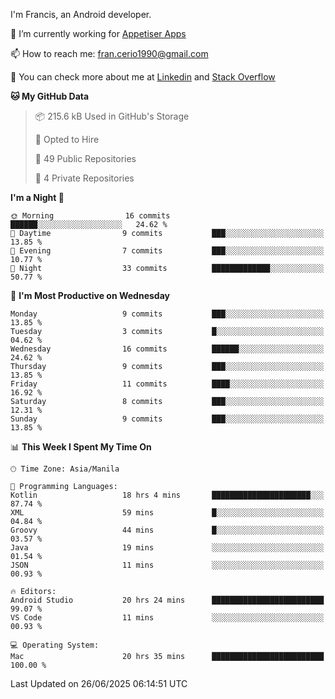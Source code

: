 
I'm Francis, an Android developer.

🔭 I’m currently working for [Appetiser Apps](http://appetiser.com.au)

📫 How to reach me: fran.cerio1990@gmail.com

👀 You can check more about me at [Linkedin](https://www.linkedin.com/in/francerio/) and [Stack Overflow](https://stackoverflow.com/users/1614267/fran-ceriu)



<!--START_SECTION:waka-->
**🐱 My GitHub Data** 

> 📦 215.6 kB Used in GitHub's Storage 
 > 
> 💼 Opted to Hire
 > 
> 📜 49 Public Repositories 
 > 
> 🔑 4 Private Repositories 
 > 
**I'm a Night 🦉** 

```text
🌞 Morning                16 commits          ██████░░░░░░░░░░░░░░░░░░░   24.62 % 
🌆 Daytime                9 commits           ███░░░░░░░░░░░░░░░░░░░░░░   13.85 % 
🌃 Evening                7 commits           ███░░░░░░░░░░░░░░░░░░░░░░   10.77 % 
🌙 Night                  33 commits          █████████████░░░░░░░░░░░░   50.77 % 
```
📅 **I'm Most Productive on Wednesday** 

```text
Monday                   9 commits           ███░░░░░░░░░░░░░░░░░░░░░░   13.85 % 
Tuesday                  3 commits           █░░░░░░░░░░░░░░░░░░░░░░░░   04.62 % 
Wednesday                16 commits          ██████░░░░░░░░░░░░░░░░░░░   24.62 % 
Thursday                 9 commits           ███░░░░░░░░░░░░░░░░░░░░░░   13.85 % 
Friday                   11 commits          ████░░░░░░░░░░░░░░░░░░░░░   16.92 % 
Saturday                 8 commits           ███░░░░░░░░░░░░░░░░░░░░░░   12.31 % 
Sunday                   9 commits           ███░░░░░░░░░░░░░░░░░░░░░░   13.85 % 
```


📊 **This Week I Spent My Time On** 

```text
🕑︎ Time Zone: Asia/Manila

💬 Programming Languages: 
Kotlin                   18 hrs 4 mins       ██████████████████████░░░   87.74 % 
XML                      59 mins             █░░░░░░░░░░░░░░░░░░░░░░░░   04.84 % 
Groovy                   44 mins             █░░░░░░░░░░░░░░░░░░░░░░░░   03.57 % 
Java                     19 mins             ░░░░░░░░░░░░░░░░░░░░░░░░░   01.54 % 
JSON                     11 mins             ░░░░░░░░░░░░░░░░░░░░░░░░░   00.93 % 

🔥 Editors: 
Android Studio           20 hrs 24 mins      █████████████████████████   99.07 % 
VS Code                  11 mins             ░░░░░░░░░░░░░░░░░░░░░░░░░   00.93 % 

💻 Operating System: 
Mac                      20 hrs 35 mins      █████████████████████████   100.00 % 
```


 Last Updated on 26/06/2025 06:14:51 UTC
<!--END_SECTION:waka-->
